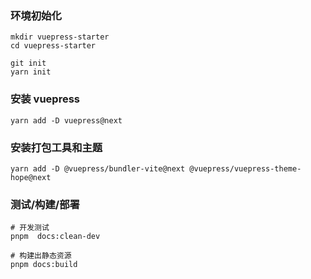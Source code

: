 ### 环境初始化

```
mkdir vuepress-starter
cd vuepress-starter

git init
yarn init
```



### 安装 vuepress
```
yarn add -D vuepress@next
```



### 安装打包工具和主题
```
yarn add -D @vuepress/bundler-vite@next @vuepress/vuepress-theme-hope@next
```



### 测试/构建/部署

```
# 开发测试
pnpm  docs:clean-dev

# 构建出静态资源
pnpm docs:build
```

